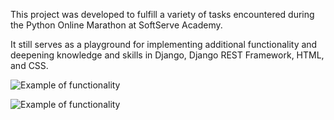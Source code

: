 This project was developed to fulfill a variety of tasks encountered during the Python Online Marathon at SoftServe Academy. 

It still serves as a playground for implementing additional functionality and deepening knowledge and skills in Django, Django REST Framework, HTML, and CSS.

![Example of functionality](https://media.giphy.com/media/v4SoSXVXpGZ7CV2fXv/giphy.gif)

![Example of functionality](https://media.giphy.com/media/1D5MgJWyRu8YIiVkMc/giphy.gif)
